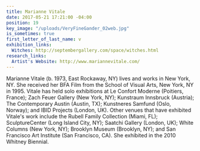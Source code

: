 ```yaml
---
title: Marianne Vitale
date: 2017-05-21 17:21:00 -04:00
position: 19
key_image: "/uploads/VeryFineGander_02web.jpg"
is_sometimes: true
first_letter_of_last_name: v
exhibition_links:
  Witches: http://septembergallery.com/space/witches.html
research_links:
  Artist's Website: http://www.mariannevitale.com/
---
```


Marianne Vitale (b. 1973, East Rockaway, NY) lives and works in New York, NY. She received her BFA Film from the School of Visual Arts, New York, NY in 1995. Vitale has held solo exhibitions at Le Confort Moderne (Poitiers, France); Zach Feuer Gallery (New York, NY); Kunstraum Innsbruck (Austria); The Contemporary Austin (Austin, TX); Kunstneres Samfund (Oslo, Norway); and IBID Projects (London, UK). Other venues that have exhibited Vitale's work include the Rubell Family Collection (Miami, FL); SculptureCenter (Long Island City, NY); Saatchi Gallery (London, UK); White Columns (New York, NY); Brooklyn Museum (Brooklyn, NY); and San Francisco Art Institute (San Francisco, CA). She exhibited in the 2010 Whitney Biennial. 
